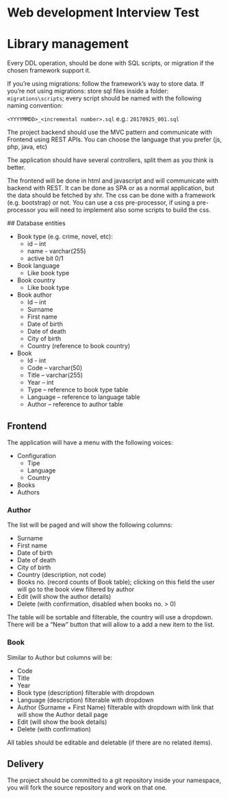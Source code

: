 Web development Interview Test
=====================

# Library management

Every DDL operation, should be done with SQL scripts, or migration if the chosen framework support it.

If you’re using migrations: follow the framework’s way to store data.
If you’re not using migrations: store sql files inside a folder: `migrations\scripts`; every script should be named with the following naming convention:

`<YYYYMMDD>_<incremental number>.sql`	e.g.: `20170925_001.sql`

The project backend should use the MVC pattern and communicate with Frontend using REST APIs. You can choose the language that you prefer (js, php, java, etc)

The application should have several controllers, split them as you think is better.

The frontend will be done in html and javascript and will communicate with backend with REST. It can be done as SPA or as a normal application, but the data should be fetched by xhr.
The css can be done with a framework (e.g. bootstrap) or not. You can use a css pre-processor, if using a pre-processor you will need to implement also some scripts to build the css.

## Database entities

* Book type (e.g. crime, novel, etc):
    * id – int
    * name - varchar(255)
    * active bit 0/1
* Book language
    * Like book type
* Book country
    * Like book type
* Book author
    * Id – int
    * Surname
    * First name
    * Date of birth
    * Date of death
    * City of birth
    * Country (reference to book country)
* Book
    * Id - int
    * Code – varchar(50)
    * Title – varchar(255)
    * Year – int
    * Type – reference to book type table
    * Language – reference to language table
    * Author – reference to author table

## Frontend 
The application will have a menu with the following voices:
* Configuration
    * Tipe
    * Language
    * Country
* Books
* Authors

### Author

The list will be paged and will show the following columns:
* Surname
* First name
* Date of birth
* Date of death
* City of birth
* Country (description, not code)
* Books no. (record counts of Book table); clicking on this field the user will go to the book view filtered by author
* Edit (will show the author details) 
* Delete (with confirmation, disabled when books no. > 0)

The table will be sortable and filterable, the country will use a dropdown.
There will be a “New” button that will allow to a add a new item to the list.

### Book

Similar to Author but columns will be:
* Code
* Title
* Year
* Book type (description) filterable with dropdown
* Language (description) filterable with dropdown
* Author (Surname + First Name) filterable with dropdown with link that will show the Author detail page
* Edit (will show the book details)
* Delete (with confirmation)

All tables should be editable and deletable (if there are no related items).

## Delivery
The project should be committed to a git repository inside your namespace, you will fork the source repository and work on that one.
